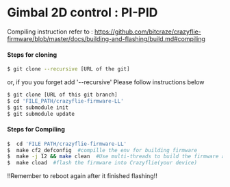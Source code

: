 # Gimbal 2D control : PI-PID
Compiling instruction refer to : https://github.com/bitcraze/crazyflie-firmware/blob/master/docs/building-and-flashing/build.md#compiling

#### Steps for cloning
```bash
$ git clone --recursive [URL of the git]
```

or, if you you forget add '--recursive'
Please follow instructions below

```bash
$ git clone [URL of this git branch]
$ cd 'FILE_PATH/crazyflie-firmware-LL'
$ git submodule init
$ git submodule update
```

#### Steps for Compiling

```bash
$  cd 'FILE PATH/crazyflie-firmware-LL'
$  make cf2_defconfig  #compille the env for building firmware
$  make -j 12 && make clean  #Use multi-threads to build the firmware and clean redundant files afterwards
$  make cload  #flash the firmware into Crazyflie(your device)
```

!!Remember to reboot again after it finished flashing!!
